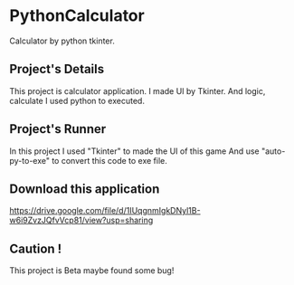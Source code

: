 # PythonCalculator
Calculator by python tkinter.

## Project's Details
This project is calculator application.
I made UI by Tkinter.
And logic, calculate I used python to executed.

## Project's Runner
In this project I used "Tkinter" to made the UI of this game And use "auto-py-to-exe" to convert this code to exe file.

## Download this application
https://drive.google.com/file/d/1IUqgnmIgkDNyl1B-w6i9ZvzJQfvVcp81/view?usp=sharing

## Caution !
This project is Beta maybe found some bug!
